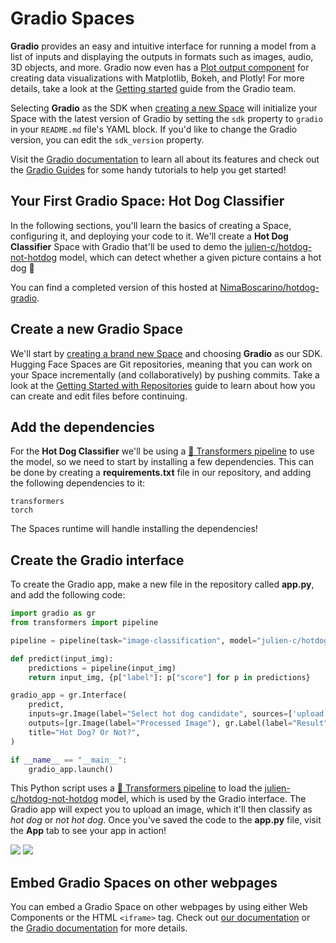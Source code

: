 # Gradio Spaces

**Gradio** provides an easy and intuitive interface for running a model from a list of inputs and displaying the outputs in formats such as images, audio, 3D objects, and more. Gradio now even has a [Plot output component](https://gradio.app/docs/#o_plot) for creating data visualizations with Matplotlib, Bokeh, and Plotly! For more details, take a look at the [Getting started](https://gradio.app/getting_started/) guide from the Gradio team.

Selecting **Gradio** as the SDK when [creating a new Space](https://huggingface.co/new-space) will initialize your Space with the latest version of Gradio by setting the `sdk` property to `gradio` in your `README.md` file's YAML block. If you'd like to change the Gradio version, you can edit the `sdk_version` property.

Visit the [Gradio documentation](https://gradio.app/docs/) to learn all about its features and check out the [Gradio Guides](https://gradio.app/guides/) for some handy tutorials to help you get started!

## Your First Gradio Space: Hot Dog Classifier

In the following sections, you'll learn the basics of creating a Space, configuring it, and deploying your code to it. We'll create a **Hot Dog Classifier** Space with Gradio that'll be used to demo the [julien-c/hotdog-not-hotdog](https://huggingface.co/julien-c/hotdog-not-hotdog) model, which can detect whether a given picture contains a hot dog 🌭

You can find a completed version of this hosted at [NimaBoscarino/hotdog-gradio](https://huggingface.co/spaces/NimaBoscarino/hotdog-gradio).

## Create a new Gradio Space

We'll start by [creating a brand new Space](https://huggingface.co/new-space) and choosing **Gradio** as our SDK. Hugging Face Spaces are Git repositories, meaning that you can work on your Space incrementally (and collaboratively) by pushing commits. Take a look at the [Getting Started with Repositories](./repositories-getting-started) guide to learn about how you can create and edit files before continuing.

## Add the dependencies

For the **Hot Dog Classifier** we'll be using a [🤗 Transformers pipeline](https://huggingface.co/docs/transformers/pipeline_tutorial) to use the model, so we need to start by installing a few dependencies. This can be done by creating a **requirements.txt** file in our repository, and adding the following dependencies to it:

```
transformers
torch
```

The Spaces runtime will handle installing the dependencies!

## Create the Gradio interface

To create the Gradio app, make a new file in the repository called **app.py**, and add the following code:

```python
import gradio as gr
from transformers import pipeline

pipeline = pipeline(task="image-classification", model="julien-c/hotdog-not-hotdog")

def predict(input_img):
    predictions = pipeline(input_img)
    return input_img, {p["label"]: p["score"] for p in predictions} 

gradio_app = gr.Interface(
    predict,
    inputs=gr.Image(label="Select hot dog candidate", sources=['upload', 'webcam'], type="pil"),
    outputs=[gr.Image(label="Processed Image"), gr.Label(label="Result", num_top_classes=2)],
    title="Hot Dog? Or Not?",
)

if __name__ == "__main__":
    gradio_app.launch()
```

This Python script uses a [🤗 Transformers pipeline](https://huggingface.co/docs/transformers/pipeline_tutorial) to load the [julien-c/hotdog-not-hotdog](https://huggingface.co/julien-c/hotdog-not-hotdog) model, which is used by the Gradio interface. The Gradio app will expect you to upload an image, which it'll then classify as *hot dog* or *not hot dog*. Once you've saved the code to the **app.py** file, visit the **App** tab to see your app in action!

<div class="flex justify-center">
<img class="block dark:hidden" src="https://huggingface.co/datasets/huggingface/documentation-images/resolve/main/hub/spaces-hot-dog-gradio.png"/>
<img class="hidden dark:block" src="https://huggingface.co/datasets/huggingface/documentation-images/resolve/main/hub/spaces-hot-dog-gradio-dark.png"/>
</div>

## Embed Gradio Spaces on other webpages

You can embed a Gradio Space on other webpages by using either Web Components or the HTML `<iframe>` tag. Check out [our documentation](./spaces-embed) or the [Gradio documentation](https://gradio.app/sharing_your_app/#embedding-hosted-spaces) for more details.
